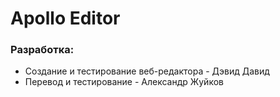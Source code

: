 # Apollo Editor

### Разработка:
- Создание и тестирование веб-редактора - Дэвид Давид
- Перевод и тестирование - Александр Жуйков
